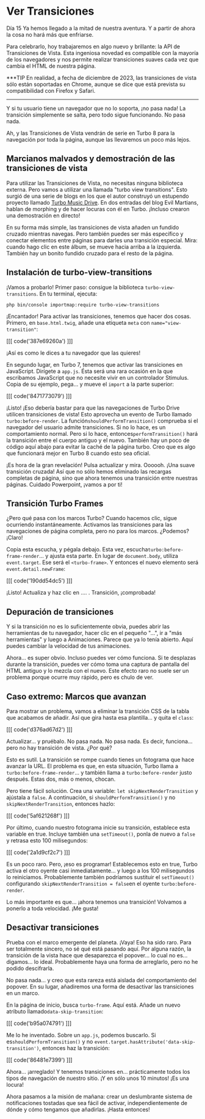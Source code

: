 # Ver Transiciones

Día 15 Ya hemos llegado a la mitad de nuestra aventura. Y a partir de ahora la cosa no hará más que enfriarse.

Para celebrarlo, hoy trabajaremos en algo nuevo y brillante: la API de Transiciones de Vista. Esta ingeniosa novedad es compatible con la mayoría de los navegadores y nos permite realizar transiciones suaves cada vez que cambia el HTML de nuestra página.

***TIP
En realidad, a fecha de diciembre de 2023, las transiciones de vista sólo están soportadas en Chrome, aunque se dice que está prevista su compatibilidad con Firefox y Safari.
***

Y si tu usuario tiene un navegador que no lo soporta, ¡no pasa nada! La transición simplemente se salta, pero todo sigue funcionando. No pasa nada.

Ah, y las Transiciones de Vista vendrán de serie en Turbo 8 para la navegación por toda la página, aunque las llevaremos un poco más lejos.

## Marcianos malvados y demostración de las transiciones de vista

Para utilizar las Transiciones de Vista, no necesitas ninguna biblioteca externa. Pero vamos a utilizar una llamada "turbo view transitions". Esto surgió de una serie de blogs en los que el autor construyó un estupendo proyecto llamado [Turbo Music Drive](https://github.com/palkan/turbo-music-drive). En dos entradas del blog Evil Martians, hablan de morphing y de hacer locuras con él en Turbo. ¡Incluso crearon una demostración en directo!

En su forma más simple, las transiciones de vista añaden un fundido cruzado mientras navegas. Pero también puedes ser más específico y conectar elementos entre páginas para darles una transición especial. Mira: cuando hago clic en este álbum, se mueve hacia arriba a la izquierda. También hay un bonito fundido cruzado para el resto de la página.

## Instalación de turbo-view-transitions

¡Vamos a probarlo! Primer paso: consigue la biblioteca `turbo-view-transitions`. En tu terminal, ejecuta:

```terminal
php bin/console importmap:require turbo-view-transitions
```

¡Encantador! Para activar las transiciones, tenemos que hacer dos cosas. Primero, en `base.html.twig`, añade una etiqueta `meta` con `name="view-transition"`:

[[[ code('387e69260a') ]]]

¡Así es como le dices a tu navegador que las quieres!

En segundo lugar, en Turbo 7, tenemos que activar las transiciones en JavaScript. Dirígete a `app.js`. Ésta será una rara ocasión en la que escribamos JavaScript que no necesite vivir en un controlador Stimulus. Copia de su ejemplo, pega... y mueve el `import` a la parte superior:

[[[ code('8471773079') ]]]

¡Listo! ¡Eso debería bastar para que las navegaciones de Turbo Drive utilicen transiciones de vista! Esto aprovecha un evento de Turbo llamado `turbo:before-render`. La función`shouldPerformTransition()` comprueba si el navegador del usuario admite transiciones. Si no lo hace, es un comportamiento normal. Pero si lo hace, entonces`performTransition()` hará la transición entre el cuerpo antiguo y el nuevo. También hay un poco de código aquí abajo para evitar la caché de la página turbo. Creo que es algo que funcionará mejor en Turbo 8 cuando esto sea oficial.

¡Es hora de la gran revelación! Pulsa actualizar y mira. Oooooh. ¡Una suave transición cruzada! Así que no sólo hemos eliminado las recargas completas de página, sino que ahora tenemos una transición entre nuestras páginas. Cuidado Powerpoint, ¡vamos a por ti!

## Transición Turbo Frames

¿Pero qué pasa con los marcos Turbo? Cuando hacemos clic, sigue ocurriendo instantáneamente. Activamos las transiciones para las navegaciones de página completa, pero no para los marcos. ¿Podemos? ¡Claro!

Copia esta escucha, y pégala debajo. Esta vez, escucha`turbo:before-frame-render`... y ajusta esta parte. En lugar de `document.body`, utiliza `event.target`. Ese será el `<turbo-frame>`. Y entonces el nuevo elemento será `event.detail.newFrame`:

[[[ code('190dd54dc5') ]]]

¡Listo! Actualiza y haz clic en .... . Transición, ¡comprobada!

## Depuración de transiciones

Y si la transición no es lo suficientemente obvia, puedes abrir las herramientas de tu navegador, hacer clic en el pequeño "...", ir a "más herramientas" y luego a Animaciones. Parece que ya lo tenía abierto. Aquí puedes cambiar la velocidad de tus animaciones.

Ahora... es super obvio. Incluso puedes ver cómo funciona. Si te desplazas durante la transición, puedes ver cómo toma una captura de pantalla del HTML antiguo y lo mezcla con el nuevo. Este efecto raro no suele ser un problema porque ocurre muy rápido, pero es chulo de ver.

## Caso extremo: Marcos que avanzan

Para mostrar un problema, vamos a eliminar la transición CSS de la tabla que acabamos de añadir. Así que gira hasta esa plantilla... y quita el `class`:

[[[ code('d376ad67d2') ]]]

Actualizar... y pruébalo. No pasa nada. No pasa nada. Es decir, funciona... pero no hay transición de vista. ¿Por qué?

Esto es sutil. La transición se rompe cuando tienes un fotograma que hace avanzar la URL. El problema es que, en esta situación, Turbo llama a `turbo:before-frame-render`... y también llama a `turbo:before-render` justo después. Estas dos, más o menos, chocan.

Pero tiene fácil solución. Crea una variable: `let skipNextRenderTransition` y ajústala a `false`. A continuación, si `shouldPerformTransition()` y no `skipNextRenderTransition`, entonces hazlo:

[[[ code('5af621268f') ]]]

Por último, cuando nuestro fotograma inicie su transición, establece esta variable en true. Incluye también una `setTimeout()`, ponla de nuevo a `false` y retrasa esto 100 milisegundos:

[[[ code('2a1d9cf2c7') ]]]

Es un poco raro. Pero, ¡eso es programar! Establecemos esto en true, Turbo activa el otro oyente casi inmediatamente... y luego a los 100 milisegundos lo reiniciamos. Probablemente también podríamos sustituir el `setTimeout()` configurando `skipNextRenderTransition = false`en el oyente `turbo:before-render`.

Lo más importante es que... ¡ahora tenemos una transición! Volvamos a ponerlo a toda velocidad. ¡Me gusta!

## Desactivar transiciones

Prueba con el marco emergente del planeta. ¡Vaya! Eso ha sido raro. Para ser totalmente sincero, no sé qué está pasando aquí. Por alguna razón, la transición de la vista hace que desaparezca el popover... lo cual no es... digamos... lo ideal. Probablemente haya una forma de arreglarlo, pero no he podido descifrarla.

No pasa nada... y creo que esta rareza está aislada del comportamiento del popover. En su lugar, añadiremos una forma de desactivar las transiciones en un marco.

En la página de inicio, busca `turbo-frame`. Aquí está. Añade un nuevo atributo llamado`data-skip-transition`:

[[[ code('b95a074791') ]]]

Me lo he inventado. Sobre un `app.js`, podemos buscarlo. Si es`shouldPerformTransition()` y no `event.target.hasAttribute('data-skip-transition')`, entonces haz la transición:

[[[ code('86481e7399') ]]]

Ahora... ¡arreglado! Y tenemos transiciones en... prácticamente todos los tipos de navegación de nuestro sitio. ¡Y en sólo unos 10 minutos! ¡Es una locura!

Ahora pasamos a la misión de mañana: crear un deslumbrante sistema de notificaciones tostadas que sea fácil de activar, independientemente de dónde y cómo tengamos que añadirlas. ¡Hasta entonces!
